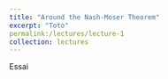 ```yaml
---
title: "Around the Nash-Moser Theorem"
excerpt: "Toto"
permalink:/lectures/lecture-1 
collection: lectures
---
```


Essai 
